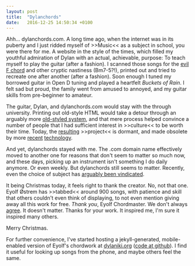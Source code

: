 ```yaml
---
layout: post
title:  "Dylanchords"
date:   2016-12-25 14:50:34 +0100
---
```


Ahh... dylanchords.com. A long time ago, when the internet was in its
puberty and I just ridded myself of >>Music<< as a subject in school,
you were there for me. A website in the style of the times, which
filled my youthful admiration of Dylan with an actual, achievable,
purpose: To teach myself to play the guitar (after a fashion). I
scanned those songs for the [evil F
chord](http://dylanchords.info/roadmaps.htm#fingering) and other
cryptic nastiness (Bm7-5?!), printed out and tried to recreate one
after another (after a fashion). Soon enough I tuned
my borrowed guitar in Open D tuning and played a heartfelt
_Buckets of Rain_. I felt sad but proud, the family went from
amused to annoyed, and my guitar skills from pre-beginner to amateur.

The guitar, Dylan, and dylanchords.com would stay with the through
university. Printing out old-style HTML would take a detour through an
arguably more [old-styled system](https://en.wikipedia.org/wiki/TeX),
and that mere process helped convince a number of people that I had
sufficient interest in >>culture<< to be worth their time. Today,
the [resulting](http://kuettler.org/seal/) >>project<< is dormant, and
made obsolete by more [recent](http://www.apple.com/iphone/)
[technology](https://madeby.google.com/phone/).

And yet, dylanchords stayed with me. The .com domain name effectively
moved to another one for reasons that don't seem to matter so much
now, and these days, picking up an instrument isn't something I do
daily anymore. Or even weekly. But dylanchords still seems to
matter. Recently, even the choice of subject has [arguably been
vindicated](https://www.nobelprize.org/nobel_prizes/literature/laureates/2016/dylan-facts.html).

It being Christmas today, it feels right to thank the creator. No, not
that one. Eyolf Østrem has >>tabbed<< around 900 songs, with patience
and skill that others couldn't even think of displaying, to not even
mention giving away all this work for free. *Thank you*, Eyolf
Chordmaster. We don't always
[agree](http://oestrem.com/thingstwice/2010/06/neighbourhood-bully-indeed/). It
doesn't matter. Thanks for your work. It inspired me, I'm sure it
inspired many others.

Merry Christmas.

For further convenience, I've started hosting a jekyll-generated,
mobile-enabled version of Eyolf's chordwork at
[dylaniki.org](http://dylaniki.org) ([code at
github](https://github.com/heiner/dylaniki/tree/gh-pages)). I find it
useful for looking up songs from the phone, and maybe others feel the same.
